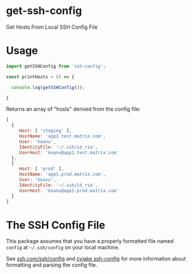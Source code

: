 # get-ssh-config
Get Hosts From Local SSH Config File

# Usage

```javascript
import getSSHConfig from 'ssh-config';

const printHosts = () => {

  console.log(getSSHConfig());

}
```

Returns an array of "hosts" derived from the config file:
```javascript
[
  {
     Host: [ 'staging' ],
     HostName: 'app1.test.matrix.com',
     User: 'keanu',
     IdentityFile: '~/.ssh/id_rsa',
     UserHost: 'keanu@app1.test.matrix.com'
  },
  {
     Host: [ 'prod' ],
     HostName: 'app1.prod.matrix.com',
     User: 'keanu',
     IdentityFile: '~/.ssh/id_rsa',
     UserHost: 'keanu@app1.prod.matrix.com'
  }
]
```

# The SSH Config File

This package assumes that you have a properly formatted file named `config` 
at `~/.ssh/config` on your local machine.

See [ssh.com/ssh/config](https://www.ssh.com/ssh/config) and [cyjake ssh-config](https://github.com/cyjake/ssh-config)
for more information about formatting and parsing the config file.
